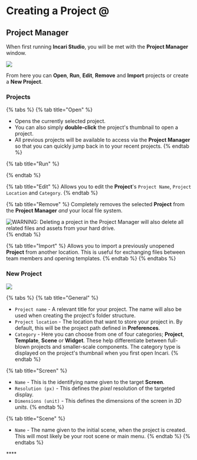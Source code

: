 # Creating a Project @

## Project Manager

When first running **Incari Studio**, you will be met with the **Project Manager** window.

![](../.gitbook/assets/project-manager.png)

From here you can **Open**, **Run**, **Edit**, **Remove** and **Import** projects or create a **New Project**.

### Projects

{% tabs %}
{% tab title="Open" %}
* Opens the currently selected project.
* You can also simply **double-click** the project's thumbnail to open a project.
* All previous projects will be available to access via the **Project Manager** so that you can quickly jump back in to your recent projects.
{% endtab %}

{% tab title="Run" %}

{% endtab %}

{% tab title="Edit" %}
Allows you to edit the **Project**'s `Project Name`, `Project Location` and `Category`. 
{% endtab %}

{% tab title="Remove" %}
Completely removes the selected **Project** from the **Project Manager** _and_ your local file system.

![WARNING: Deleting a project in the Project Manager will also delete all related files and assets from your hard drive.](../.gitbook/assets/deleteprojectwarning.png)
{% endtab %}

{% tab title="Import" %}
Allows you to import a previously unopened **Project** from another location. This is useful for exchanging files between team members and opening templates.
{% endtab %}
{% endtabs %}

### New Project

![](../.gitbook/assets/new-project.png)

{% tabs %}
{% tab title="General" %}
* `Project name` - A relevant title for your project. The name will also be used when creating the project's folder structure.
* `Project location` - The location that want to store your project in. By default, this will be the project path defined in **Preferences**.
* `Category` - Here you can choose from one of four categories; **Project**, **Template**, **Scene** or **Widget**. These help differentiate between full-blown projects and smaller-scale components. The category type is displayed on the project's thumbnail when you first open Incari.
{% endtab %}

{% tab title="Screen" %}
* `Name` - This is the identifying name given to the target **Screen**.
* `Resolution (px)` - This defines the _pixel_ resolution of the targeted display.
* `Dimensions (unit)` - This defines the dimensions of the screen in _3D units_.
{% endtab %}

{% tab title="Scene" %}
* `Name` - The name given to the initial scene, when the project is created. This will most likely be your root scene or main menu.
{% endtab %}
{% endtabs %}

\*\*\*\*



